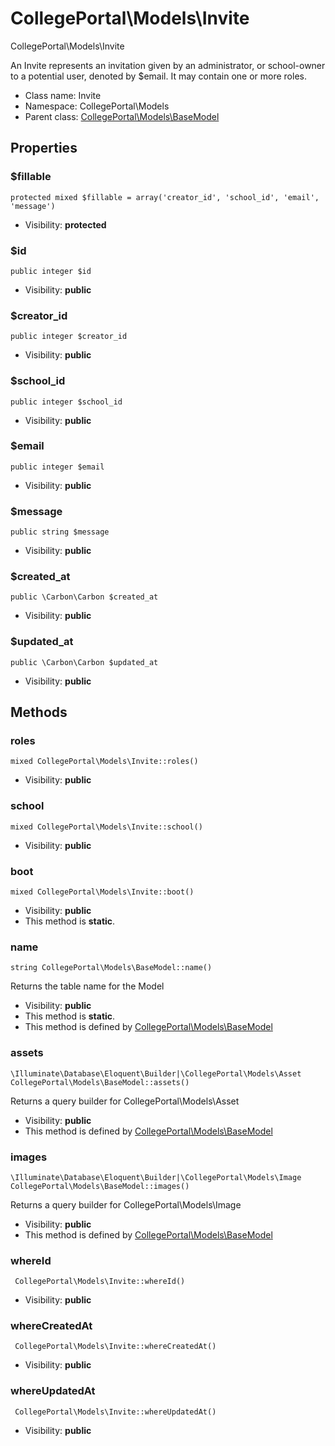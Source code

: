 CollegePortal\Models\Invite
===============

CollegePortal\Models\Invite

An Invite represents an invitation given by an administrator, or school-owner
 to a potential user, denoted by $email.
It may contain one or more roles.


* Class name: Invite
* Namespace: CollegePortal\Models
* Parent class: [CollegePortal\Models\BaseModel](CollegePortal-Models-BaseModel.md)





Properties
----------


### $fillable

    protected mixed $fillable = array('creator_id', 'school_id', 'email', 'message')





* Visibility: **protected**


### $id

    public integer $id





* Visibility: **public**


### $creator_id

    public integer $creator_id





* Visibility: **public**


### $school_id

    public integer $school_id





* Visibility: **public**


### $email

    public integer $email





* Visibility: **public**


### $message

    public string $message





* Visibility: **public**


### $created_at

    public \Carbon\Carbon $created_at





* Visibility: **public**


### $updated_at

    public \Carbon\Carbon $updated_at





* Visibility: **public**


Methods
-------


### roles

    mixed CollegePortal\Models\Invite::roles()





* Visibility: **public**




### school

    mixed CollegePortal\Models\Invite::school()





* Visibility: **public**




### boot

    mixed CollegePortal\Models\Invite::boot()





* Visibility: **public**
* This method is **static**.




### name

    string CollegePortal\Models\BaseModel::name()

Returns the table name for the Model



* Visibility: **public**
* This method is **static**.
* This method is defined by [CollegePortal\Models\BaseModel](CollegePortal-Models-BaseModel.md)




### assets

    \Illuminate\Database\Eloquent\Builder|\CollegePortal\Models\Asset CollegePortal\Models\BaseModel::assets()

Returns a query builder for CollegePortal\Models\Asset



* Visibility: **public**
* This method is defined by [CollegePortal\Models\BaseModel](CollegePortal-Models-BaseModel.md)




### images

    \Illuminate\Database\Eloquent\Builder|\CollegePortal\Models\Image CollegePortal\Models\BaseModel::images()

Returns a query builder for CollegePortal\Models\Image



* Visibility: **public**
* This method is defined by [CollegePortal\Models\BaseModel](CollegePortal-Models-BaseModel.md)




### whereId

     CollegePortal\Models\Invite::whereId()





* Visibility: **public**




### whereCreatedAt

     CollegePortal\Models\Invite::whereCreatedAt()





* Visibility: **public**




### whereUpdatedAt

     CollegePortal\Models\Invite::whereUpdatedAt()





* Visibility: **public**



